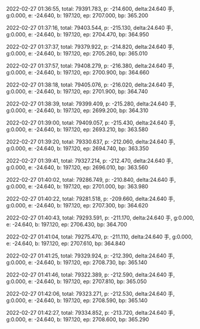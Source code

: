 2022-02-27 01:36:55, total: 79391.783, p: -214.600, delta:24.640 手, g:0.000, e: -24.640, b: 197.120, ep: 2707.000, bp: 365.200

2022-02-27 01:37:16, total: 79403.544, p: -215.130, delta:24.640 手, g:0.000, e: -24.640, b: 197.120, ep: 2704.470, bp: 364.950

2022-02-27 01:37:37, total: 79379.922, p: -214.820, delta:24.640 手, g:0.000, e: -24.640, b: 197.120, ep: 2705.260, bp: 365.010

2022-02-27 01:37:57, total: 79408.279, p: -216.380, delta:24.640 手, g:0.000, e: -24.640, b: 197.120, ep: 2700.900, bp: 364.660

2022-02-27 01:38:18, total: 79405.076, p: -216.020, delta:24.640 手, g:0.000, e: -24.640, b: 197.120, ep: 2701.900, bp: 364.740

2022-02-27 01:38:39, total: 79399.409, p: -215.280, delta:24.640 手, g:0.000, e: -24.640, b: 197.120, ep: 2699.200, bp: 364.310

2022-02-27 01:39:00, total: 79409.057, p: -215.430, delta:24.640 手, g:0.000, e: -24.640, b: 197.120, ep: 2693.210, bp: 363.580

2022-02-27 01:39:20, total: 79330.637, p: -212.060, delta:24.640 手, g:0.000, e: -24.640, b: 197.120, ep: 2694.740, bp: 363.350

2022-02-27 01:39:41, total: 79327.214, p: -212.470, delta:24.640 手, g:0.000, e: -24.640, b: 197.120, ep: 2696.010, bp: 363.560

2022-02-27 01:40:02, total: 79286.749, p: -210.840, delta:24.640 手, g:0.000, e: -24.640, b: 197.120, ep: 2701.000, bp: 363.980

2022-02-27 01:40:22, total: 79281.518, p: -209.660, delta:24.640 手, g:0.000, e: -24.640, b: 197.120, ep: 2707.300, bp: 364.620

2022-02-27 01:40:43, total: 79293.591, p: -211.170, delta:24.640 手, g:0.000, e: -24.640, b: 197.120, ep: 2706.430, bp: 364.700

2022-02-27 01:41:04, total: 79275.470, p: -211.110, delta:24.640 手, g:0.000, e: -24.640, b: 197.120, ep: 2707.610, bp: 364.840

2022-02-27 01:41:25, total: 79329.924, p: -212.390, delta:24.640 手, g:0.000, e: -24.640, b: 197.120, ep: 2708.730, bp: 365.140

2022-02-27 01:41:46, total: 79322.389, p: -212.590, delta:24.640 手, g:0.000, e: -24.640, b: 197.120, ep: 2707.810, bp: 365.050

2022-02-27 01:42:06, total: 79323.271, p: -212.530, delta:24.640 手, g:0.000, e: -24.640, b: 197.120, ep: 2708.590, bp: 365.140

2022-02-27 01:42:27, total: 79334.852, p: -213.720, delta:24.640 手, g:0.000, e: -24.640, b: 197.120, ep: 2708.600, bp: 365.290